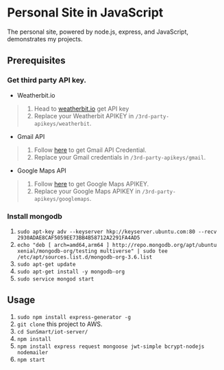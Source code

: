 # Personal Site in JavaScript
The personal site, powered by node.js, express, and JavaScript, demonstrates my projects.

## Prerequisites
### Get third party API key.
* Weatherbit.io
> 1. Head to [weatherbit.io](https://www.weatherbit.io/api) get API key
> 2. Replace your Weatherbit APIKEY in `/3rd-party-apikeys/weatherbit`.
* Gmail API
> 1. Follow [here](https://stackoverflow.com/a/24123550) to get Gmail API Credential.
> 2. Replace your Gmail credentials in `/3rd-party-apikeys/gmail`.
* Google Maps API
> 1. Follow [here](https://developers.google.com/maps/documentation/javascript/get-api-key) to get Google Maps APIKEY.
> 2. Replace your Google Maps APIKEY in `/3rd-party-apikeys/googlemaps`.

### Install mongodb
1. `sudo apt-key adv --keyserver hkp://keyserver.ubuntu.com:80 --recv 2930ADAE8CAF5059EE73BB4B58712A2291FA4AD5`
2. `echo "deb [ arch=amd64,arm64 ] http://repo.mongodb.org/apt/ubuntu xenial/mongodb-org/testing multiverse" | sudo tee /etc/apt/sources.list.d/mongodb-org-3.6.list`
3. `sudo apt-get update`
4. `sudo apt-get install -y mongodb-org`
5. `sudo service mongod start`

## Usage
1. `sudo npm install express-generator -g`
2. `git clone` this project to AWS.
3. `cd SunSmart/iot-server/`
4. `npm install`
5. `npm install express request mongoose jwt-simple bcrypt-nodejs nodemailer`
6. `npm start`
